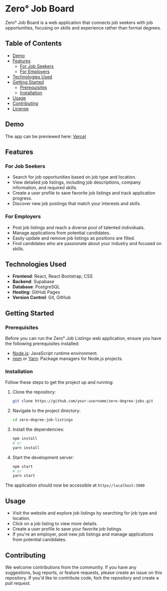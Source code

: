 # Zero° Job Board

Zero° Job Board is a web application that connects job seekers with job opportunities, focusing on skills and experience rather than formal degrees.

## Table of Contents

- [Demo](#demo)
- [Features](#features)
  - [For Job Seekers](#for-job-seekers)
  - [For Employers](#for-employers)
- [Technologies Used](#technologies-used)
- [Getting Started](#getting-started)
  - [Prerequisites](#prerequisites)
  - [Installation](#installation)
- [Usage](#usage)
- [Contributing](#contributing)
- [License](#license)

## Demo

The app can be previewed here: [Vercel](https://zero-degree-jobs.vercel.app/)

## Features

### For Job Seekers

- Search for job opportunities based on job type and location.
- View detailed job listings, including job descriptions, company information, and required skills.
- Create a user profile to save favorite job listings and track application progress.
- Discover new job postings that match your interests and skills.

### For Employers

- Post job listings and reach a diverse pool of talented individuals.
- Manage applications from potential candidates.
- Easily update and remove job listings as positions are filled.
- Find candidates who are passionate about your industry and focused on skills.

## Technologies Used

- **Frontend**: React, React Bootstrap, CSS
- **Backend**: Supabase
- **Database**: PostgreSQL
- **Hosting**: GitHub Pages
- **Version Control**: Git, GitHub

## Getting Started

### Prerequisites

Before you can run the Zero° Job Listings web application, ensure you have the following prerequisites installed:

- [Node.js](https://nodejs.org/): JavaScript runtime environment.
- [npm](https://www.npmjs.com/) or [Yarn](https://yarnpkg.com/): Package managers for Node.js projects.

### Installation

Follow these steps to get the project up and running:

1. Clone the repository:

   ```bash
   git clone https://github.com/your-username/zero-degree-jobs.git
    ```

2. Navigate to the project directory:

    ```bash
    cd zero-degree-job-listings
    ```

3. Install the dependencies:

    ```bash
    npm install
    # or
    yarn install
    ```
4. Start the development server:

    ```bash
    npm start
    # or 
    yarn start
    ```

The application should now be accessible at `https//localhost:3000`

## Usage

- Visit the website and explore job listings by searching for job type and location.
- Click on a job listing to view more details.
- Create a user profile to save your favorite job listings.
- If you're an employer, post new job listings and manage applications from potential candidates.

## Contributing 

We welcome contributions from the community. If you have any suggestions, bug reports, or feature requests, please create an issue on this repository. If you'd like to contribute code, fork the repository and create a pull request.
